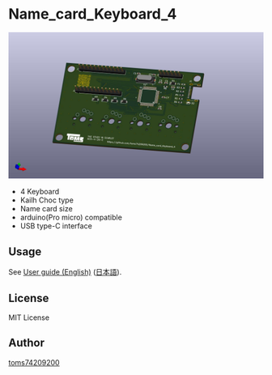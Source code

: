 # Name_card_Keyboard_4

![PCB 3D view](./pcb/name_card_keyboard.jpg)

- 4 Keyboard
- Kailh Choc type
- Name card size
- arduino(Pro micro) compatible
- USB type-C interface

## Usage

See [User guide (English)](./docs/user_guide_en.md) ([日本語](./docs/user_guide_ja.md)). 

## License

MIT License

## Author

[toms74209200](<https://github.com/toms74209200>)